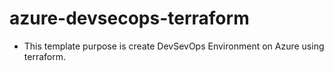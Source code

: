 # azure-devsecops-terraform
- This template purpose is create DevSevOps Environment on Azure using terraform.